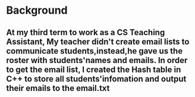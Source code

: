 # Background
## At my third term to work as a CS Teaching Assistant, My teacher didn't create email lists to communicate students,instead,he gave us the roster with students'names and emails. In order to get the email list, I created the Hash table in C++ to store all students'infomation and output their emails to the email.txt
